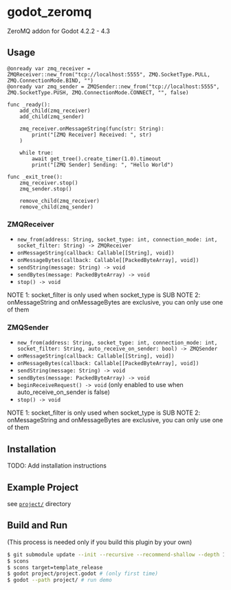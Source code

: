 # godot_zeromq

ZeroMQ addon for Godot 4.2.2 - 4.3

## Usage

```gdscript
@onready var zmq_receiver = ZMQReceiver::new_from("tcp://localhost:5555", ZMQ.SocketType.PULL, ZMQ.ConnectionMode.BIND, "")
@onready var zmq_sender = ZMQSender::new_from("tcp://localhost:5555", ZMQ.SocketType.PUSH, ZMQ.ConnectionMode.CONNECT, "", false)

func _ready():
    add_child(zmq_receiver)
    add_child(zmq_sender)

    zmq_receiver.onMessageString(func(str: String):
        print("[ZMQ Receiver] Received: ", str)
    )

    while true:
        await get_tree().create_timer(1.0).timeout
        print("[ZMQ Sender] Sending: ", "Hello World")

func _exit_tree():
    zmq_receiver.stop()
    zmq_sender.stop()

    remove_child(zmq_receiver)
    remove_child(zmq_sender)
```

### ZMQReceiver

- `new_from(address: String, socket_type: int, connection_mode: int, socket_filter: String) -> ZMQReceiver`
- `onMessageString(callback: Callable[[String], void])`
- `onMessageBytes(callback: Callable[[PackedByteArray], void])`
- `sendString(message: String) -> void`
- `sendBytes(message: PackedByteArray) -> void`
- `stop() -> void`

NOTE 1: socket_filter is only used when socket_type is SUB
NOTE 2: onMessageString and onMessageBytes are exclusive, you can only use one of them

### ZMQSender

- `new_from(address: String, socket_type: int, connection_mode: int, socket_filter: String, auto_receive_on_sender: bool) -> ZMQSender`
- `onMessageString(callback: Callable[[String], void])`
- `onMessageBytes(callback: Callable[[PackedByteArray], void])`
- `sendString(message: String) -> void`
- `sendBytes(message: PackedByteArray) -> void`
- `beginReceiveRequest() -> void` (only enabled to use when auto_receive_on_sender is false)
- `stop() -> void`

NOTE 1: socket_filter is only used when socket_type is SUB
NOTE 2: onMessageString and onMessageBytes are exclusive, you can only use one of them

## Installation

TODO: Add installation instructions

## Example Project

see [`project/`](project) directory

## Build and Run

(This process is needed only if you build this plugin by your own)

```bash
$ git submodule update --init --recursive --recommend-shallow --depth 1
$ scons
$ scons target=template_release
$ godot project/project.godot # (only first time)
$ godot --path project/ # run demo
```